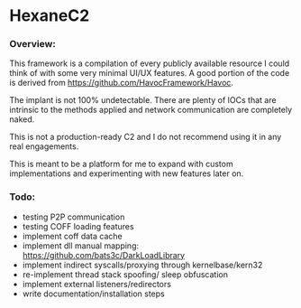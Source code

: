 # HexaneC2
### Overview:
This framework is a compilation of every publicly available resource I could think of with some very minimal UI/UX features. A good portion of the code is derived from https://github.com/HavocFramework/Havoc.

The implant is not 100% undetectable. There are plenty of IOCs that are intrinsic to the methods applied and network communication are completely naked.

This is not a production-ready C2 and I do not recommend using it in any real engagements.

This is meant to be a platform for me to expand with custom implementations and experimenting with new features later on.

### Todo:
- testing P2P communication
- testing COFF loading features
- implement coff data cache
- implement dll manual mapping: https://github.com/bats3c/DarkLoadLibrary
- implement indirect syscalls/proxying through kernelbase/kern32
- re-implement thread stack spoofing/ sleep obfuscation
- implement external listeners/redirectors
- write documentation/installation steps